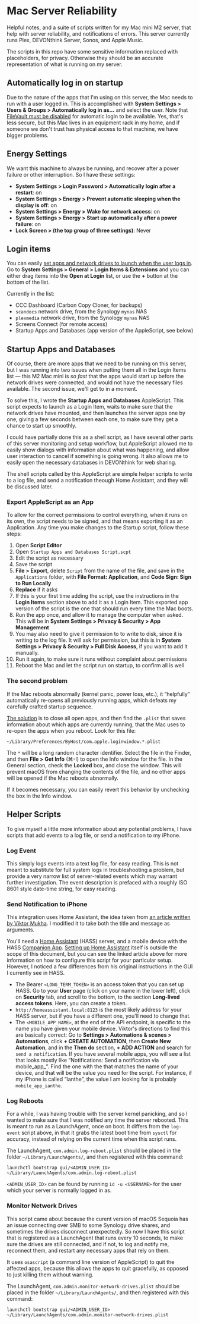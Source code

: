 # Mac Server Reliability

Helpful notes, and a suite of scripts written for my Mac mini M2 server, that help with server reliability, and notifications of errors. This server currently runs Plex, DEVONthink Server, Sonos, and Apple Music.

The scripts in this repo have some sensitive information replaced with placeholders, for privacy. Otherwise they should be an accurate representation of what is running on my server.

## Automatically log in on startup

Due to the nature of the apps that I'm using on this server, the Mac needs to run with a user logged in. This is accomplished with **System Settings > Users & Groups > Automatically log in as…** and select the user. Note that [FileVault must be disabled](https://support.apple.com/guide/mac-help/a-login-window-start-mac-mchlp1158/15.0/mac/15.0) for automatic login to be available. Yes, that's less secure, but this Mac lives in an equipment rack in my home, and if someone we don't trust has physical access to that machine, we have bigger problems.

## Energy Settings

We want this machine to always be running, and recover after a power failure or other interruption. So I have these settings:

- **System Settings > Login Password > Automatically login after a restart**: on
- **System Settings > Energy > Prevent automatic sleeping when the display is off**: on
- **System Settings > Energy > Wake for network access**: on
- **System Settings > Energy > Start up automatically after a power failure**: on
- **Lock Screen > (the top group of three settings)**: Never

## Login items

You can easily [set apps and network drives to launch when the user logs in](https://support.apple.com/guide/mac-help/open-items-automatically-when-you-log-in-mh15189/mac). Go to **System Settings > General > Login Items & Extensions** and you can either drag items into the **Open at Login** list, or use the **+** button at the bottom of the list.

Currently in the list:

- CCC Dashboard (Carbon Copy Cloner, for backups)
- `scandocs` network drive, from the Synology `mynas` NAS
- `plexmedia` network drive, from the Synology `mynas` NAS
- Screens Connect (for remote access)
- Startup Apps and Databases (app version of the AppleScript, see below)

## Startup Apps and Databases

Of course, there are more apps that we need to be running on this server, but I was running into two issues when putting them all in the Login Items list — this M2 Mac mini is _so fast_ that the apps would start up before the network drives were connected, and would not have the necessary files available. The second issue, we'll get to in a moment.

To solve this, I wrote the **Startup Apps and Databases** AppleScript. This script expects to launch as a Login Item, waits to make sure that the network drives have mounted, and then launches the server apps one by one, giving a few seconds between each one, to make sure they get a chance to start up smoothly.

I could have partially done this as a shell script, as I have several other parts of this server monitoring and setup workflow, but AppleScript allowed me to easily show dialogs with information about what was happening, and allow user interaction to cancel if something is going wrong. It also allows me to easily open the necessary databases in DEVONthink for web sharing.

The shell scripts called by this AppleScript are simple helper scripts to write to a log file, and send a notification theough Home Assistant, and they will be discussed later.

### Export AppleScript as an App

To allow for the correct permissions to control everything, when it runs on its own, the script needs to be signed, and that means exporting it as an Application. Any time you make changes to the Startup script, follow these steps:

1. Open **Script Editor**
2. Open `Startup Apps and Databases Script.scpt`
3. Edit the script as necessary
4. Save the script
5. **File > Export**, delete `Script` from the name of the file, and save in the `Applications` folder, with **File Format: Application**, and **Code Sign: Sign to Run Locally**
6. **Replace** if it asks
7. If this is your first time adding the script, use the instructions in the **Login Items** section above to add it as a Login Item. This exported app version of the script is the one that should run every time the Mac boots.
7. Run the app once, and allow it to manage the computer when asked. This will be in **System Settings > Privacy & Security > App Management**
8. You may also need to give it permission to to write to disk, since it is writing to the log file. It will ask for permission, but this is in **System Settings > Privacy & Security > Full Disk Access**, if you want to add it manually.
8. Run it again, to make sure it runs without complaint about permissions
9. Reboot the Mac and let the script run on startup, to confirm all is well

### The second problem

If the Mac reboots abnormally (kernel panic, power loss, etc.), it “helpfully” automatically re-opens all previously running apps, which defeats my carefully crafted startup sequence.

[The solution](https://superuser.com/questions/338004/prevent-mac-from-reloading-apps-after-restart) is to close all open apps, and then find the `.plist` that saves information about which apps are currently running, that the Mac uses to re-open the apps when you reboot. Look for this file:

```
~/Library/Preferences/ByHost/com.apple.loginwindow.*.plist
```

The `*` will be a long random character identifier. Select the file in the Finder, and then **File > Get Info** (⌘-I) to open the Info window for the file. In the General section, check the **Locked** box, and close the window. This will prevent macOS from changing the contents of the file, and no other apps will be opened if the Mac reboots abnormally.

If it becomes necessary, you can easily revert this behavior by unchecking the box in the Info window.

## Helper Scripts

To give myself a little more information about any potential problems, I have scripts that add events to a log file, or send a notification to my iPhone.

### Log Event

This simply logs events into a text log file, for easy reading. This is not meant to substitute for full system logs in troubleshooting a problem, but provide a very narrow  list of server-related events which may warrant further investigation. The event description is prefaced with a roughly ISO 8601 style date-time string, for easy reading.

### Send Notification to iPhone

This integration uses Home Assistant, the idea taken from [an article written by Viktor Mukha](https://medium.com/@viktor.mukha/push-notifications-from-bash-script-via-home-assistant-852fa92f60ab). I modified it to take both the title and message as arguments.

You'll need a [Home Assistant](https://www.home-assistant.io) (HASS) server, and a mobile device with the HASS [Companion App](https://companion.home-assistant.io). [Setting up Home Assistant](https://www.home-assistant.io/installation/) itself is outside the scope of this document, but you can see the linked article above for more information on how to configure this script for your particular setup. However, I noticed a few differences from his original instructions in the GUI I currently see in HASS.

- The Bearer `<LONG_TERM_TOKEN>` is an access token that you can set up HASS. Go to your **User** page (click on your name in the lower left), click on **Security** tab, and scroll to the bottom, to the section **Long-lived access tokens**. Here, you can create a token.
- `http://homeassistant.local:8123` is the most likely address for your HASS server, but if you have a different one, you'll need to change that.
- The `<MOBILE_APP_NAME>`, at the end of the API endpoint, is specific to the name you have given your mobile device. Viktor's directions to find this are basically correct: Go to **Settings > Automations & scenes > Automations**, click **+ CREATE AUTOMATION**, then **Create New Automation**, and in the **Then do** section, **+ ADD ACTION** and search for `send a notification`. If you have several mobile apps, you will see a list that looks mostly like “Notifications: Send a notification via mobile_app_<name>”. Find the one with the <name> that matches the name of your device, and that will be the value you need for the script. For instance, if my iPhone is called “Ianthe”, the value I am looking for is probably `mobile_app_ianthe`.

### Log Reboots

For a while, I was having trouble with the server kernel panicking, and so I wanted to make sure that I was notified any time the server rebooted. This is meant to run as a LaunchAgent, once on boot. It differs from the `log-event` script above, in that it grabs the latest boot time from `sysctl` for accuracy, instead of relying on the current time when this script runs.

The LaunchAgent, `com.admin.log-reboot.plist` should be placed in the folder `~/Library/LaunchAgents/`, and then registered with this command:

```
launchctl bootstrap gui/<ADMIN_USER_ID> ~/Library/LaunchAgents/com.admin.log-reboot.plist
```

`<ADMIN_USER_ID>` can be found by running `id -u <USERNAME>` for the user which your server is normally logged in as.

### Monitor Network Drives

This script came about because the curent version of macOS Sequoia has an issue connecting over SMB to some Synology drive shares, and sometimes the drives disconnect unexpectedly. So now I have this script that is registered as a LaunchAgent that runs every 10 seconds, to make sure the drives are still connected, and if not, to log and notify me, reconnect them, and restart any necessary apps that rely on them.

It uses `osascript` (a command line version of AppleScript) to quit the affected apps, because this allows the apps to quit gracefully, as opposed to just killing them without warning.

The LaunchAgent, `com.admin.monitor-network-drives.plist` should be placed in the folder `~/Library/LaunchAgents/`, and then registered with this command:

```
launchctl bootstrap gui/<ADMIN_USER_ID> ~/Library/LaunchAgents/com.admin.monitor-network-drives.plist
```
